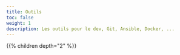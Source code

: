```yaml
---
title: Outils
toc: false
weight: 1
description: Les outils pour le dev, Git, Ansible, Docker, ...
---
```

<!--more-->

{{% children depth="2" %}}